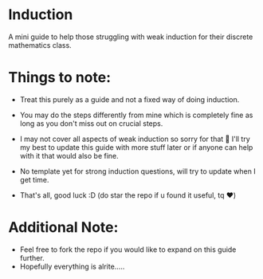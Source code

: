 # Induction
A mini guide to help those struggling with weak induction for their discrete mathematics class.

# Things to note:

- Treat this purely as a guide and not a fixed way of doing induction.

- You may do the steps differently from mine which is completely fine as long as you don't miss out on crucial steps.

- I may not cover all aspects of weak induction so sorry for that 🙏
  I'll try my best to update this guide with more stuff later or if anyone can help with it that would also be fine.

- No template yet for strong induction questions, will try to update when I get time.

- That's all, good luck :D
  (do star the repo if u found it useful, tq ❤️)

# Additional Note:

- Feel free to fork the repo if you would like to expand on this guide further.
- Hopefully everything is alrite.....
